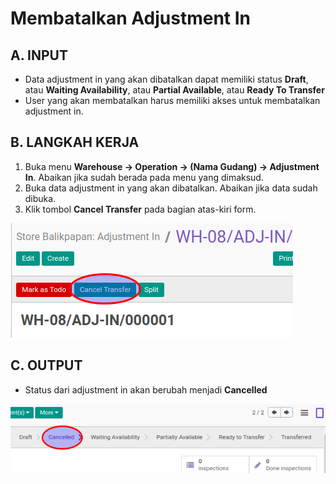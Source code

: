 # Membatalkan Adjustment In

## A. INPUT

* Data adjustment in yang akan dibatalkan dapat memiliki status **Draft**, atau **Waiting Availability**, atau **Partial Available**, atau **Ready To Transfer**
* User yang akan membatalkan harus memiliki akses untuk membatalkan adjustment in.

## B. LANGKAH KERJA

1. Buka menu **Warehouse -> Operation -> (Nama Gudang) -> Adjustment In**. Abaikan jika sudah berada
pada menu yang dimaksud.
2. Buka data adjustment in yang akan dibatalkan. Abaikan jika data sudah dibuka.
3. Klik tombol **Cancel Transfer** pada bagian atas-kiri form.

![](../../img/adjustment-in/tombol-cancel.png)

## C. OUTPUT

* Status dari adjustment in akan berubah menjadi **Cancelled**

![](../../img/adjustment-in/status-cancel.png)
